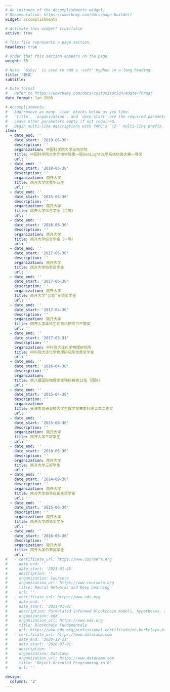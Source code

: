 ```yaml
---
# An instance of the Accomplishments widget.
# Documentation: https://wowchemy.com/docs/page-builder/
widget: accomplishments

# Activate this widget? true/false
active: true

# This file represents a page section.
headless: true

# Order that this section appears on the page.
weight: 50

# Note: `&shy;` is used to add a 'soft' hyphen in a long heading.
title: '获奖'
subtitle:

# Date format
#   Refer to https://wowchemy.com/docs/customization/#date-format
date_format: Jan 2006

# Accomplishments.
#   Add/remove as many `item` blocks below as you like.
#   `title`, `organization`, and `date_start` are the required parameters.
#   Leave other parameters empty if not required.
#   Begin multi-line descriptions with YAML's `|2-` multi-line prefix.
item:
  - date_end: ''
    date_start: '2019-06-30'
    description: ''
    organization: 中国科学院大学光电学院
    title: 中国科学院大学光电学院第一届SeeLight光学系统仿真大赛一等奖
    url: ''
  - date_end: ''
    date_start: '2018-06-30'
    description: ''
    organization: 南开大学
    title: 南开大学优秀毕业生
    url: ''
  - date_end: ''
    date_start: '2015-06-30'
    description: ''
    organization: 南开大学
    title: 南开大学综合学金（二等）
    url: ''
  - date_end: ''
    date_start: '2016-06-30'
    description: ''
    organization: 南开大学
    title: 南开大学综合学金（一等）
    url: ''
  - date_end: ''
    date_start: '2017-06-30'
    description: ''
    organization: 南开大学
    title: 南开大学伯苓奖学金
    url: ''
  - date_end: ''
    date_start: '2017-06-30'
    description: ''
    organization: 南开大学
    title: 南开大学“公能”专项奖学金
    url: ''
  - date_end: ''
    date_start: '2017-04-30'
    description: ''
    organization: 南开大学
    title: 南开大学本科生优秀科研项目三等奖
    url: ''
  - date_end: ''
    date_start: '2017-05-31'
    description: ''
    organization: 中科院大连化学物理研究所
    title: 中科院大连化学物理研究所优秀奖学金
    url: ''
  - date_end: ''
    date_start: '2016-04-30'
    description: ''
    organization:
    title: 第八届国际物理学家锦标赛第12名（团队）
    url: ''
  - date_end: ''
    date_start: '2015-04-30'
    description: ''
    organization: 
    title: 天津市普通高校大学生数学竞赛本科理工类二等奖
    url: ''
  - date_end: ''
    date_start: '2015-06-30'
    description: ''
    organization: 南开大学
    title: 南开大学三好学生
    url: ''
  - date_end: ''
    date_start: '2018-06-30'
    description: ''
    organization: 南开大学
    title: 南开大学三好学生
    url: ''
  - date_end: ''
    date_start: '2014-09-30'
    description: ''
    organization: 南开大学
    title: 南开大学伯苓班新生奖学金
    url: ''
  - date_end: ''
    date_start: '2015-06-30'
    description: ''
    organization: 南开大学
    title: 南开大学伯苓奖学金
    url: ''
  - date_end: ''
    date_start: '2016-06-30'
    description: ''
    organization: 南开大学
    title: 南开大学伯苓奖学金
    url: ''
#   - certificate_url: https://www.coursera.org
#     date_end: ''
#     date_start: '2021-01-25'
#     description: ''
#     organization: Coursera
#     organization_url: https://www.coursera.org
#     title: Neural Networks and Deep Learning
#     url: ''
#   - certificate_url: https://www.edx.org
#     date_end: ''
#     date_start: '2021-01-01'
#     description: Formulated informed blockchain models, hypotheses, and use cases.
#     organization: edX
#     organization_url: https://www.edx.org
#     title: Blockchain Fundamentals
#     url: https://www.edx.org/professional-certificate/uc-berkeleyx-blockchain-fundamentals
#   - certificate_url: https://www.datacamp.com
#     date_end: '2020-12-21'
#     date_start: '2020-07-01'
#     description: ''
#     organization: DataCamp
#     organization_url: https://www.datacamp.com
#     title: 'Object-Oriented Programming in R'
#     url: ''

design:
  columns: '2'
---
```


